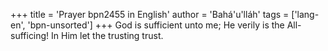 +++
title = 'Prayer bpn2455 in English'
author = 'Bahá'u'lláh'
tags = ['lang-en', 'bpn-unsorted']
+++
God is sufficient unto me; He verily is the All-sufficing! In Him let the trusting trust.
